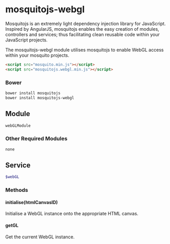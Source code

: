 # mosquitojs-webgl

Mosquitojs is an extremely light dependency injection library for JavaScript. Inspired by AngularJS, mosquitojs enables the easy creation of modules, controllers and services; thus facilitating clean reusable code within your JavaScript projects.

The mosquitojs-webgl module utilises mosquitojs to enable WebGL access within your mosquito projects.

```html
<script src="mosquito.min.js"></script>
<script src="mosquitojs.webgl.min.js"></script>
```

### Bower
```bash
bower install mosquitojs
bower install mosquitojs-webgl
```

## Module
```bash
webGLModule
```
### Other Required Modules
```bash
none
```

## Service
```bash
$webGL
```
### Methods
#### initialise(htmlCanvasID)
Initialise a WebGL instance onto the appropriate HTML canvas.
#### getGL
Get the current WebGL instance.
